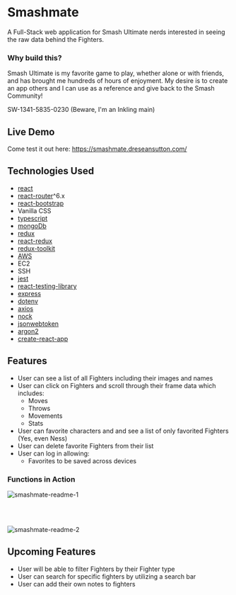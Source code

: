 # Smashmate

A Full-Stack web application for Smash Ultimate nerds interested in seeing the raw data behind the Fighters.

### Why build this?

Smash Ultimate is my favorite game to play, whether alone or with friends, and has brought me hundreds of hours of enjoyment. My desire is to create an app others and I can use as a reference and give back to the Smash Community!

SW-1341-5835-0230 (Beware, I'm an Inkling main)

## Live Demo

Come test it out here: https://smashmate.dreseansutton.com/

## Technologies Used

- [react](https://reactjs.org/)
- [react-router](https://reactrouter.com/en/main)^6.x
- [react-bootstrap](https://react-bootstrap.github.io/)
- Vanilla CSS
- [typescript](https://www.typescriptlang.org/)
- [mongoDb](https://www.mongodb.com/)
- [redux](https://redux.js.org/)
- [react-redux](https://react-redux.js.org/)
- [redux-toolkit](https://redux-toolkit.js.org/)
- [AWS](https://aws.amazon.com/)
- EC2
- SSH
- [jest](https://jestjs.io/)
- [react-testing-library](https://testing-library.com/docs/react-testing-library/intro/)
- [express](https://expressjs.com/)
- [dotenv](https://github.com/motdotla/dotenv)
- [axios](https://github.com/axios/axios)
- [nock](https://github.com/nock/nock)
- [jsonwebtoken](https://github.com/auth0/node-jsonwebtoken)
- [argon2](https://github.com/ranisalt/node-argon2)
- [create-react-app](https://create-react-app.dev/)

## Features

- User can see a list of all Fighters including their images and names
- User can click on Fighters and scroll through their frame data which includes:
  - Moves
  - Throws
  - Movements
  - Stats
- User can favorite characters and and see a list of only favorited Fighters (Yes, even Ness)
- User can delete favorite Fighters from their list
- User can log in allowing:
  - Favorites to be saved across devices

### Functions in Action

![smashmate-readme-1](https://user-images.githubusercontent.com/90172283/171958384-4c846a43-c988-4d84-9c49-cbb35439205b.gif)

</br>
</br>

![smashmate-readme-2](https://user-images.githubusercontent.com/90172283/171958406-7d227305-c6f5-4d23-be03-2db26ce79557.gif)

## Upcoming Features

- User will be able to filter Fighters by their Fighter type
- User can search for specific fighters by utilizing a search bar
- User can add their own notes to fighters
